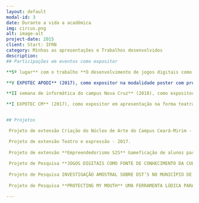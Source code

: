 ```yaml
---
layout: default
modal-id: 3
date: Durante a vida a acadêmica 
img: circus.png
alt: image-alt
project-date: 2015
client: Start: IFRN
category: Minhas as apresentações e Trabalhos desenvolvidos
description: 
## Participações em eventos como expositor

**5º lugar** com o trabalho **O desenvolvimento de jogos digitais como forma de valorização de elementos culturais e históricos do município de Ceará-Mirim** no II Prêmio Empreendedorismo Inovador do IFRN  que ocorreu na III SECITEX- Semana de Ciência, Tecnologia e Extensão do Instituto Federal de Educação, Ciência e Tecnologia do Rio Grande do Norte(2017).

**V EXPOTEC APODI** (2017), como expositor na modalidade poster com projeto de pesquisa **JOGOS DIGITAIS COMO FONTE DE CONHECIMENTO DA CULTURA BUDISTA: EM FOCO O NIRVANA**. 

**II semana de informática do campus Nova Cruz** (2018), como expositor na modalidade oral a cerca do curso de **jogos digitais e apresentar o JOGO "O ELO PERDIDO".**

**I EXPOTEC CM** (2017), como expositor em apresentação na forma teatral do projeto de extensão **"Teatro e expressão" com a peça o "O auto do Julgamento"**


## Projetos

 Projeto de extensão Criação do Núcleo de Arte do Campus Ceará-Mirim - 2015.

 Projeto de extensão Teatro e expressão - 2017.
 
 Projeto de extensão **Empreendedorismo S2S** Gameficação de alunos para alunos - 2018.
 
 Projeto de Pesquisa **JOGOS DIGITAIS COMO FONTE DE CONHECIMENTO DA CULTURA BUDISTA** EM FOCO O NIRVANA - 2017/2018.
  
 Projeto de Pesquisa INVESTIGAÇÃO AMOSTRAL SOBRE DST’S NO MUNICÍPIO DE CEARÁ-MIRIM - 2017/2018.
 
 Projeto de Pesquisa **PROTECTING MY MOUTH** UMA FERRAMENTA LÚDICA PARA O AUXÍLIO E PREVENÇÃO À PATOLOGIAS BUCAIS - 2017/2018.

---
```

